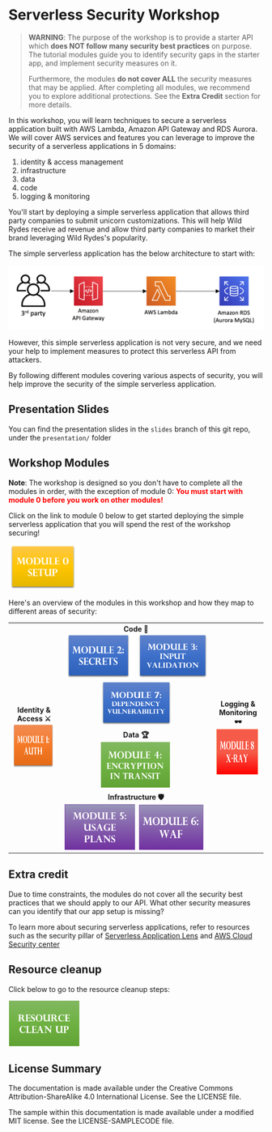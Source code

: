 # Serverless Security Workshop


> **WARNING**: The purpose of the workshop is to provide a starter API which **does NOT follow many security best practices** on purpose. The tutorial modules guide you to identify security gaps in the starter app, and implement security measures on it.  
>
> Furthermore, the modules **do not cover ALL** the security measures that may be applied. After completing all modules, we recommend you to explore additional protections. See the **Extra Credit** section for more details.   


In this workshop, you will learn techniques to secure a serverless application built with AWS Lambda, Amazon API Gateway and RDS Aurora. We will cover AWS services and features you can leverage to improve the security of a serverless applications in 5 domains: 

1. identity & access management
1. infrastructure
1. data
1. code
1. logging & monitoring

You'll start by deploying a simple serverless application that allows third party companies to submit unicorn customizations. This will help Wild Rydes receive ad revenue and allow  third party companies to market their brand leveraging Wild Rydes's popularity. 

The simple serverless application has the below architecture to start with:

![architecture-diagram](docs/00-initial-setup/images/00-base-architecture.png)

However, this simple serverless application is not very secure, and we need your help to implement measures to protect this serverless API from attackers. 

By following different modules covering various aspects of security, you will help improve the security of the simple serverless application. 

## Presentation Slides
You can find the presentation slides in the `slides` branch of this git repo, under the `presentation/` folder

## Workshop Modules

**Note**: The workshop is designed so you don't have to complete all the modules in order, with the exception of module 0: <span style="color:red;font-weight:bold"> You must start with module 0 before you work on other modules!</span>

Click on the link to module 0 below to get started deploying the simple serverless application that you will spend the rest of the workshop securing! 

<a href="docs/00-initial-setup/"><img src="docs/images/module0.png" alt="module 1" height="90" width="140" width="150" width="185"></a>

Here's an overview of the modules in this workshop and how they map to different areas of security:

<table style="text-align:center width:100%" align="center" >
  <tr>
    <th rowspan="3" width="20%"> 
    	Identity & Access ⚔ <br> 
    	<a href="docs/01-add-authentication/"><img src="docs/images/moduel1.png" alt="module 1" height="90" width="140" width="150" width="185"></a>
	 </th>
    <th width="60%">
    	<span style="font-weight:bold">Code 🏰</span> <br> 
    	<a href="docs/02-add-secrets-manager/"><img src="docs/images/module2.png" alt="module 2" height="90" width="140" width="150" width="185"></a>
    	<a href="docs/03-input-validation/"><img src="docs/images/module3.png" alt="module 3" height="90" width="140" width="150" width="185"></a>
    	<a href="docs/07-dependency-vulnerability/"><img src="docs/images/module7.png" alt="module 3" height="90" width="140" width="150" width="185" ></a>
    </th>
    <th width="20%" colspan="3" rowspan="3">Logging & Monitoring 🕶
    	<a href="docs/08-xray/"><img src="docs/images/module8.png" alt="module 3" height="90" width="140" width="150" width="185"></a>
</th>
  </tr>
  <tr >
    <td align="center" width="60%">
    	<span style="font-weight:bold">Data 🏆</span><br> 	    
    	<a href="docs/04-ssl-in-transit/"><img src="docs/images/module4.png" alt="module 4" height="90" width="140" width="150" width="185"></a>
    </td>
  </tr>
  <tr>
    <td align="center" width="60%"><span style="font-weight:bold">Infrastructure 🛡</span><br> 
 		<a href="docs/05-usage-plan/"><img src="docs/images/module5.png" alt="module 5" height="90" width="140" width="150" width="185"></a>
  		<a href="docs/06-waf/"><img src="docs/images/module6.png" alt="module 6" height="90" width="140" width="150" width="185"></a>
	</td>
    </tr>
</table>

## Extra credit

Due to time constraints, the modules do not cover all the security best practices that we should apply to our API. What other security measures can you identify that our app setup is missing? 

To learn more about securing serverless applications, refer to resources  such as the security pillar of [Serverless Application Lens](https://d1.awsstatic.com/whitepapers/architecture/AWS-Serverless-Applications-Lens.pdf) and [AWS Cloud Security center](https://aws.amazon.com/security/)

## Resource cleanup

Click below to go to the resource cleanup steps: 


<a href="docs/10-resource-cleanup/"><img src="docs/images/cleanup.png" alt="module 2" height="90" width="140" width="150" width="185"></a>



## License Summary

The documentation is made available under the Creative Commons Attribution-ShareAlike 4.0 International License. See the LICENSE file.

The sample 
within this documentation is made available under a modified MIT license. See the LICENSE-SAMPLECODE file.
